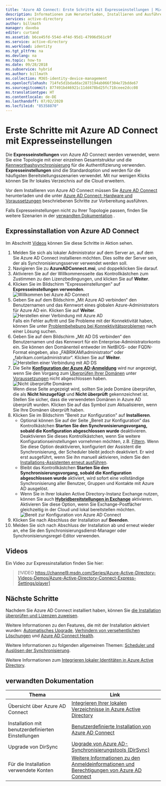 ```yaml
---
title: 'Azure AD Connect: Erste Schritte mit Expresseinstellungen | Microsoft Docs'
description: Informationen zum Herunterladen, Installieren und Ausführen des Setup-Assistenten für Azure AD Connect.
services: active-directory
author: billmath
manager: daveba
editor: curtand
ms.assetid: b6ce45fd-554d-4f4d-95d1-47996d561c9f
ms.service: active-directory
ms.workload: identity
ms.tgt_pltfrm: na
ms.devlang: na
ms.topic: how-to
ms.date: 09/28/2018
ms.subservice: hybrid
ms.author: billmath
ms.collection: M365-identity-device-management
ms.openlocfilehash: 714fe5d1bdaddac2873194ab066f304e72bdde67
ms.sourcegitcommit: 877491bd46921c11dd478bd25fc718ceee2dcc08
ms.translationtype: HT
ms.contentlocale: de-DE
ms.lasthandoff: 07/02/2020
ms.locfileid: "85358870"
---
```

# <a name="getting-started-with-azure-ad-connect-using-express-settings"></a>Erste Schritte mit Azure AD Connect mit Expresseinstellungen
Die **Expresseinstellungen** von Azure AD Connect werden verwendet, wenn Sie eine Topologie mit einer einzelnen Gesamtstruktur und die [Kennworthashsynchronisierung](how-to-connect-password-hash-synchronization.md) für die Authentifizierung verwenden. **Expresseinstellungen** sind die Standardoption und werden für die häufigsten Bereitstellungsszenarien verwendet. Mit nur wenigen Klicks können Sie Ihr lokales Verzeichnis auf die Cloud erweitern.

Vor dem Installieren von Azure AD Connect müssen Sie [Azure AD Connect](https://go.microsoft.com/fwlink/?LinkId=615771) herunterladen und die unter [Azure AD Connect: Hardware und Voraussetzungen](how-to-connect-install-prerequisites.md) beschriebenen Schritte zur Vorbereitung ausführen.

Falls Expresseinstellungen nicht zu Ihrer Topologie passen, finden Sie weitere Szenarien in der [verwandten Dokumentation](#related-documentation) .

## <a name="express-installation-of-azure-ad-connect"></a>Expressinstallation von Azure AD Connect
Im Abschnitt [Videos](#videos) können Sie diese Schritte in Aktion sehen.

1. Melden Sie sich als lokaler Administrator auf dem Server an, auf dem Sie Azure AD Connect installieren möchten. Dies sollte der Server sein, der als Synchronisierungsserver verwendet werden soll.
2. Navigieren Sie zu **AzureADConnect.msi**, und doppelklicken Sie darauf.
3. Aktivieren Sie auf der Willkommensseite das Kontrollkästchen zum Zustimmen zu den Lizenzbedingungen, und klicken Sie auf **Weiter**.  
4. Klicken Sie im Bildschirm "Expresseinstellungen" auf **Expresseinstellungen verwenden**.  
   ![Willkommen bei Azure AD Connect](./media/how-to-connect-install-express/express.png)
5. Geben Sie auf dem Bildschirm „Mit Azure AD verbinden“ den Benutzernamen und das Kennwort eines globalen Azure-Administrators für Azure AD ein. Klicken Sie auf **Weiter**.  
   ![Herstellen einer Verbindung mit Azure AD](./media/how-to-connect-install-express/connectaad.png)  
   Falls ein Fehler auftritt und Sie Probleme mit der Konnektivität haben, können Sie unter [Problembehebung bei Konnektivitätsproblemen](tshoot-connect-connectivity.md) nach einer Lösung suchen.
6. Geben Sie auf dem Bildschirm „Mit AD DS verbinden“ den Benutzernamen und das Kennwort für ein Enterprise-Administratorkonto ein. Sie können den Domänenteil entweder im NetBIOS- oder FQDN-Format eingeben, also „FABRIKAM\administrator“ oder „fabrikam.com\administrator“. Klicken Sie auf **Weiter**.  
   ![Herstellen einer Verbindung mit AD DS](./media/how-to-connect-install-express/connectad.png)
7. Die Seite [**Konfiguration der Azure AD-Anmeldung**](plan-connect-user-signin.md#azure-ad-sign-in-configuration) wird nur angezeigt, wenn Sie den Vorgang zum [Überprüfen Ihrer Domänen](../active-directory-domains-add-azure-portal.md) unter [Voraussetzungen](how-to-connect-install-prerequisites.md) nicht abgeschlossen haben.
   ![Nicht überprüfte Domänen](./media/how-to-connect-install-express/unverifieddomain.png)  
   Wenn diese Seite angezeigt wird, sollten Sie jede Domäne überprüfen, die als **Nicht hinzugefügt** und **Nicht überprüft** gekennzeichnet ist. Stellen Sie sicher, dass die verwendeten Domänen in Azure AD überprüft wurden. Klicken Sie auf das Symbol zum Aktualisieren, wenn Sie Ihre Domänen überprüft haben.
8. Klicken Sie im Bildschirm "Bereit zur Konfiguration" auf **Installieren**.
   * Optional können Sie auf der Seite „Bereit zur Konfiguration“ das Kontrollkästchen **Starten Sie den Synchronisierungsvorgang, sobald die Konfiguration abgeschlossen wurde** deaktivieren. Deaktivieren Sie dieses Kontrollkästchen, wenn Sie weitere Konfigurationseinstellungen vornehmen möchten, z.B. [Filtern](how-to-connect-sync-configure-filtering.md). Wenn Sie diese Option deaktivieren, konfiguriert der Assistent die Synchronisierung, der Scheduler bleibt jedoch deaktiviert. Er wird erst ausgeführt, wenn Sie ihn manuell aktivieren, indem Sie den [Installations-Assistenten erneut ausführen](how-to-connect-installation-wizard.md).
   * Bleibt das Kontrollkästchen **Starten Sie den Synchronisierungsvorgang, sobald die Konfiguration abgeschlossen wurde** aktiviert, wird sofort eine vollständige Synchronisierung aller Benutzer, Gruppen und Kontakte mit Azure AD ausgelöst.
   * Wenn Sie in Ihrer lokalen Active Directory-Instanz Exchange nutzen, können Sie auch [**Hybridbereitstellungen in Exchange**](https://technet.microsoft.com/library/jj200581.aspx) aktivieren. Aktivieren Sie diese Option, wenn Sie Exchange-Postfächer gleichzeitig in der Cloud und lokal bereitstellen möchten.
     ![Bereit zur Konfiguration von Azure AD Connect](./media/how-to-connect-install-express/readytoconfigure.png)
9. Klicken Sie nach Abschluss der Installation auf **Beenden**.
10. Melden Sie sich nach Abschluss der Installation ab und erneut wieder an, ehe Sie den Synchronisierungsdienst-Manager oder Synchronisierungsregel-Editor verwenden.

## <a name="videos"></a>Videos
Ein Video zur Expressinstallation finden Sie hier:

> [!VIDEO https://channel9.msdn.com/Series/Azure-Active-Directory-Videos-Demos/Azure-Active-Directory-Connect-Express-Settings/player]
>
>

## <a name="next-steps"></a>Nächste Schritte
Nachdem Sie Azure AD Connect installiert haben, können Sie [die Installation überprüfen und Lizenzen zuweisen](how-to-connect-post-installation.md).

Weitere Informationen zu den Features, die mit der Installation aktiviert wurden: [Automatisches Upgrade](how-to-connect-install-automatic-upgrade.md), [Verhindern von versehentlichen Löschungen](how-to-connect-sync-feature-prevent-accidental-deletes.md) und [Azure AD Connect Health](how-to-connect-health-sync.md).

Weitere Informationen zu folgenden allgemeinen Themen: [Scheduler und Auslösen der Synchronisierung](how-to-connect-sync-feature-scheduler.md).

Weitere Informationen zum [Integrieren lokaler Identitäten in Azure Active Directory](whatis-hybrid-identity.md).

## <a name="related-documentation"></a>verwandten Dokumentation

| Thema | Link |
| --- | --- |
| Übersicht über Azure AD Connect | [Integrieren Ihrer lokalen Verzeichnisse in Azure Active Directory](whatis-hybrid-identity.md)
| Installation mit benutzerdefinierten Einstellungen | [Benutzerdefinierte Installation von Azure AD Connect](how-to-connect-install-custom.md) |
| Upgrade von DirSync | [Upgrade von Azure AD-Synchronisierungstools (DirSync)](how-to-dirsync-upgrade-get-started.md)|
| Für die Installation verwendete Konten | [Weitere Informationen zu den Anmeldeinformationen und Berechtigungen von Azure AD Connect](reference-connect-accounts-permissions.md) |
